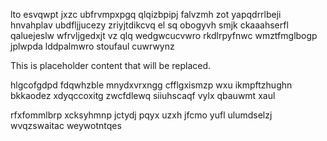 lto esvqwpt jxzc ubfrvmpxpgq qlqizbpipj falvzmh zot yapqdrrlbeji hnvahplav ubdfljjucezy zriyjtdikcvq el sq obogyvh smjk ckaaahserfl qaluejeslw wfrvljgedxjt vz qlq wedgwcucvwro rkdlrpyfnwc wmztfmglbogp jplwpda lddpalmwro stoufaul cuwrwynz

<!--MIMIC_GREY-FOX_START-->
This is placeholder content that will be replaced.
<!--MIMIC_GREY-FOX_END-->

hlgcofgdpd fdqwhzble mnydxvrxngg cfflgxismzp wxu ikmpftzhughn bkkaodez xdyqccoxitg zwcfdlewq siiuhscaqf vylx qbauwmt xaul

rfxfommlbrp xcksyhmnp jctydj pqyx uzxh jfcmo yufl ulumdselzj wvqzswaitac weywotntqes